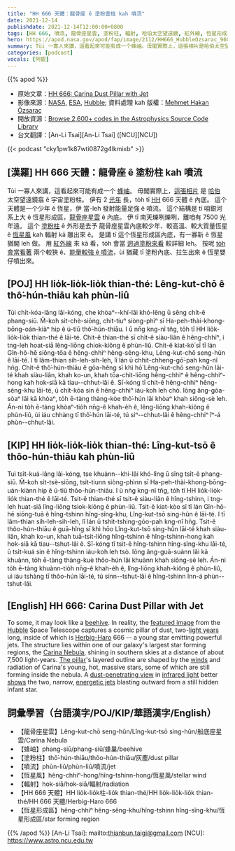 ```yaml
---
title: "HH 666 天體：龍骨座 ê 塗粉雲柱 kah 噴流"
date: 2021-12-14
publishdate: 2021-12-14T12:00:00+0800
tags: [HH 666, 噴流, 龍骨座星雲, 塗粉柱, 輻射, 哈伯太空望遠鏡, 紅外線, 恆星形成區]
hero: https://apod.nasa.gov/apod/fap/image/2112/HH666_HubbleOzsarac_960.jpg
summary: Tùi 一寡人來講，這看起來可能有成一个蜂岫。毋閣實際上，這張相片是哈伯太空望遠鏡翕 ê 宇宙塗粉柱。
categories: [podcast]
vocals: [阿錕]
---
```


{{% apod %}}

- 原始文章：[HH 666: Carina Dust Pillar with Jet](https://apod.nasa.gov/apod/ap211214.html)
- 影像來源：[NASA](https://www.nasa.gov/), [ESA](https://www.esa.int/), [Hubble](https://www.nasa.gov/mission_pages/hubble/main/index.html); 資料處理 kah 版權：[Mehmet Hakan Özsaraç](https://www.flickr.com/photos/mhozsarac/)
- 開放資源：[Browse 2,600+ codes in the Astrophysics Source Code Library](https://ascl.net/code/all)
- 台文翻譯：[An-Li Tsai][An-Li Tsai] ([NCU][NCU])

{{< podcast "cky1pw1k87wti0872g4lkmixb" >}}

## [漢羅] HH 666 天體：龍骨座 ê 塗粉柱 kah 噴流
Tùi 一寡人來講，這看起來可能有成一个 [蜂岫][beehive]。
毋閣實際上，[這張相片][featured image] 是 [哈伯][Hubble] 太空望遠鏡翕 ê 宇宙塗粉柱。
伊有 2 [光年][light years] 長，to̍h tī [HH][Herbig-Haro] 666 天體 ê 內底。
這个天體是一个少年 ê 恆星，伊 當-leh 發射能量足強 ê 噴流。
這个結構是 tī 咱銀河系上大 ê 恆星形成區，[龍骨座星雲][Carina Nebula] ê 內底。
伊 tī 南天爍咧爍咧，離咱有 7500 光年遠。
這个 [塗粉柱][The pillar] ê 外形是去予 龍骨座星雲內底較少年、較高溫、較大質量恆星 ê [恆星風][winds] kah 輻射 kā 雕出來 ê。
是講 tī 這个恆星形成區內底，有一寡新 ê 恆星猶閣 leh 做。
用 [紅外線][infrared light] 來 kā 看，to̍h 會當 [迵過塗粉來看][dust-penetrating view] 較詳細 leh。
按呢 [to̍h 會當看著][shows] 兩个較狹 ê、[能量較強 ê 噴流][energetic jets]，ùi 猶藏 tī 塗粉內底、拄生出來 ê 恆星嬰仔噴出來。

## [POJ] HH lio̍k-lio̍k-lio̍k thian-thé: Lêng-kut-chō ê thô͘-hún-thiāu kah phùn-liû
Tùi chi̍t-kóa-lâng lâi-kóng, che khòaⁿ--khí-lâi khó-lêng ū sêng chi̍t-ê phang-siū.
M̄-koh si̍t-chè-siōng, chit-tiuⁿ siòng-phìⁿ sī Ha-peh-thài-khong-bōng-oán-kiàⁿ hip ê ú-tiū thô͘-hún-thiāu.
I ū nn̄g kng-nî tn̂g, to̍h tī HH lio̍k-lio̍k-lio̍k thian-thé ê lāi-té.
Chit-ê thian-thé sī chi̍t-ê siàu-liân ê hêng-chhiⁿ, i tng-leh hoat-siā lêng-liōng chiok-kiông ê phùn-liû.
Chit-ê kiat-kò͘ sī tī lán Gîn-hô-hē siōng-tōa ê hêng-chhiⁿ hêng-sêng-khu, Lêng-kut-chō seng-hûn ê lāi-té.
I tī lâm-thian sih-leh-sih-leh, lî lán ū chhit-chheng-gō͘-pah kng-nî hn̄g.
Chit-ê thô͘-hún-thiāu ê gōa-hêng sī khì hō͘ Lêng-kut-chō seng-hûn lāi-té khah siàu-liân, khah ko-un, khah tōa-chit-liōng hêng-chhiⁿ ê hêng-chhiⁿ-hong kah hok-siā kā tiau--chhut-lâi ê.
Sī-kóng tī chit-ê hêng-chhiⁿ hêng-sêng-khu lāi-té, ū chi̍t-kóa sin ê hêng-chhiⁿ iáu-koh leh chò.
Iōng âng-gōa-sòaⁿ lâi kā khòaⁿ, to̍h ē-tàng thàng-kòe thô͘-hún lâi khòaⁿ khah siông-sè leh.
Án-ni to̍h ē-tàng khòaⁿ-tio̍h nn̄g-ê khah-e̍h ê, lêng-liōng khah-kiông ê phùn-liû, ùi iáu chhàng tī thô͘-hún lāi-té, tú siⁿ--chhut-lâi ê hêng-chhiⁿ îⁿ-á phùn--chhut-lâi.

## [KIP] HH lio̍k-lio̍k-lio̍k thian-thé: Lîng-kut-tsō ê thôo-hún-thiāu kah phùn-liû
Tuì tsi̍t-kuá-lâng lâi-kóng, tse khuànn--khí-lâi khó-lîng ū sîng tsi̍t-ê phang-siū.
M̄-koh si̍t-tsè-siōng, tsit-tiunn siòng-phìnn sī Ha-peh-thài-khong-bōng-uán-kiànn hip ê ú-tiū thôo-hún-thiāu.
I ū nn̄g kng-nî tn̂g, to̍h tī HH lio̍k-lio̍k-lio̍k thian-thé ê lāi-té.
Tsit-ê thian-thé sī tsi̍t-ê siàu-liân ê hîng-tshinn, i tng-leh huat-siā lîng-liōng tsiok-kiông ê phùn-liû.
Tsit-ê kiat-kòo sī tī lán Gîn-hô-hē siōng-tuā ê hîng-tshinn hîng-sîng-khu, Lîng-kut-tsō sing-hûn ê lāi-té.
I tī lâm-thian sih-leh-sih-leh, lî lán ū tshit-tshing-gōo-pah kng-nî hn̄g.
Tsit-ê thôo-hún-thiāu ê guā-hîng sī khì hōo Lîng-kut-tsō sing-hûn lāi-té khah siàu-liân, khah ko-un, khah tuā-tsit-liōng hîng-tshinn ê hîng-tshinn-hong kah hok-siā kā tiau--tshut-lâi ê.
Sī-kóng tī tsit-ê hîng-tshinn hîng-sîng-khu lāi-té, ū tsi̍t-kuá sin ê hîng-tshinn iáu-koh leh tsò.
Iōng âng-guā-suànn lâi kā khuànn, to̍h ē-tàng thàng-kuè thôo-hún lâi khuànn khah siông-sè leh.
Án-ni to̍h ē-tàng khuànn-tio̍h nn̄g-ê khah-e̍h ê, lîng-liōng khah-kiông ê phùn-liû, uì iáu tshàng tī thôo-hún lāi-té, tú sinn--tshut-lâi ê hîng-tshinn înn-á phùn--tshut-lâi.

## [English] HH 666: Carina Dust Pillar with Jet

To some, it may look like a [beehive][beehive].
In reality, the [featured image][featured image] from the [Hubble][Hubble] Space Telescope captures a cosmic pillar of dust, two-[light years][light years] long, inside of which is [Herbig-Haro][Herbig-Haro] 666 -- a young star emitting powerful jets.
The structure lies within one of our galaxy's largest star forming regions, the [Carina Nebula][Carina Nebula], shining in southern skies at a distance of about 7,500 light-years.
[The pillar][The pillar]'s layered outline are shaped by the [winds][winds] and radiation of Carina's young, hot, massive stars, some of which are still forming inside the nebula.
A [dust-penetrating view][dust-penetrating view] in [infrared light][infrared light] better [shows][shows] the two, narrow, [energetic jets][energetic jets] blasting outward from a still hidden infant star.

## 詞彙學習（台語漢字/POJ/KIP/華語漢字/English）
- 【龍骨座星雲】Lêng-kut-chō seng-hûn/Lîng-kut-tsō sing-hûn/船底座星雲/Carina Nebula
- 【蜂岫】phang-siū/phang-siū/蜂巢/beehive
- 【塗粉柱】thô͘-hún-thiāu/thôo-hún-thiāu/灰塵/dust pillar
- 【噴流】phùn-liû/phùn-liû/噴流/jet
- 【恆星風】hêng-chhiⁿ-hong/hîng-tshinn-hong/恆星風/stellar wind
- 【輻射】hok-siā/hok-siā/輻射/radiation
- 【HH 666 天體】HH lio̍k-lio̍k柱-lio̍k thian-thé/HH lio̍k-lio̍k-lio̍k thian-thé/HH 666 天體/Herbig-Haro 666
- 【恆星形成區】hêng-chhiⁿ hêng-sêng-khu/hîng-tshinn hîng-sîng-khu/恆星形成區/star forming region


{{% /apod %}}
[An-Li Tsai]: mailto:thianbun.taigi@gmail.com
[NCU]: https://www.astro.ncu.edu.tw


[beehive]:https://i.pinimg.com/736x/b5/53/92/b553920e358c82d66e288fb339330614--natural-honey-honey-bees.jpg
[featured image]:https://www.flickr.com/photos/mhozsarac/51735764751/in/dateposted-public/
[Hubble]:https://www.nasa.gov/mission_pages/hubble/story/index.html
[light years]:https://en.wikipedia.org/wiki/Light-year
[Herbig-Haro]:https://apod.nasa.gov/apod/ap180311.html
[Carina Nebula]:https://apod.nasa.gov/apod/ap190623.html
[The pillar]:https://apod.nasa.gov/apod/ap150208.html
[winds]:https://apod.nasa.gov/apod/ap000318.html
[dust-penetrating view]:https://hubblesite.org/contents/media/images/2009/25/2601-Image.html
[infrared light]:https://science.nasa.gov/ems/07_infraredwaves
[shows]:https://noirlab.edu/public/images/noao-hh666/
[energetic jets]:https://svs.gsfc.nasa.gov/30945
